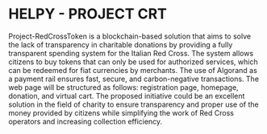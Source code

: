 # HELPY - PROJECT CRT

Project-RedCrossToken is a blockchain-based solution that aims to solve the lack of transparency in charitable donations by providing a fully transparent spending system for the Italian Red Cross. The system allows citizens to buy tokens that can only be used for authorized services, which can be redeemed for fiat currencies by merchants. The use of Algorand as a payment rail ensures fast, secure, and carbon-negative transactions. The web page will be structured as follows: registration page, homepage, donation, and virtual cart. The proposed initiative could be an excellent solution in the field of charity to ensure transparency and proper use of the money provided by citizens while simplifying the work of Red Cross operators and increasing collection efficiency.
